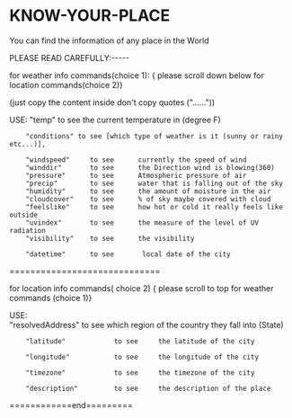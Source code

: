 # KNOW-YOUR-PLACE
You can find the information of any place in the World

PLEASE READ CAREFULLY:-----


for weather info commands(choice 1): { please scroll down below for location commands(choice 2)}

(just copy the content inside don't copy quotes ("......"))

 USE:
        "temp"       to see  the current temperature in (degree F)

        "conditions" to see [which type of weather is it (sunny or rainy etc...)],

        "windspeed"     to see      currently the speed of wind
        "winddir"       to see      the Direction wind is blowing(360)
        "pressure"      to see      Atmospheric pressure of air
        "precip"        to see      water that is falling out of the sky
        "humidity"      to see      the amount of moisture in the air
        "cloudcover"    to see      % of sky maybe covered with cloud
        "feelslike"     to see      how hot or cold it really feels like outside
        "uvindex"       to see      the measure of the level of UV radiation
        "visibility"    to see      the visibility
        
        "datetime"      to see       local date of the city
     
=============================

for location info commands( choice 2) { please scroll to top for weather commands (choice 1)}

USE:   
        "resolvedAddress"    to see    which region of the country they fall into (State)
        
        "latitude"            to see     the latitude of the city
        
        "longitude"           to see     the longitude of the city
        
        "timezone"            to see     the timezone of the city
        
        "description"         to see     the description of the place 


============end=========
